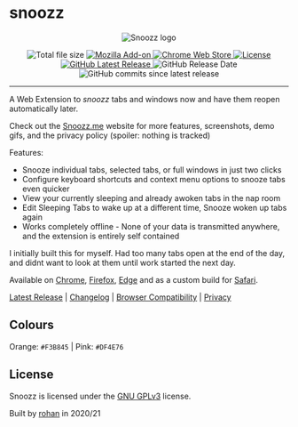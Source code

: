 # snoozz

<p align="center">
  <img src="https://i.imgur.com/h6piEH8.png" alt="Snoozz logo"/>
</p>

<div align="center">
	<img src="https://img.shields.io/badge/crx%20size-89kb-brightgreen" alt="Total file size">
	<a target="_blank" href="https://addons.mozilla.org/en-US/firefox/addon/snoozz/">
		<img src="https://img.shields.io/amo/v/snoozz?color=orange&logo=firefox-browser&label=firefox%20add-on" alt="Mozilla Add-on">
		</a>
	<a target="_blank" href="https://chrome.google.com/webstore/detail/snoozz-snooze-tabs-window/lklendgldejcnkkaldoggoapclkepgfb">
		<img src="https://img.shields.io/chrome-web-store/v/lklendgldejcnkkaldoggoapclkepgfb?logo=google-chrome&color=yellow&logoColor=white" alt="Chrome Web Store">
	</a>
	<a href="https://github.com/rohanb10/snoozz-tab-snoozing/blob/master/LICENSE">
		<img src="https://img.shields.io/github/license/rohanb10/snoozz-tab-snoozing?color=lightgrey" alt="License">
	</a>
</div>
<div align="center">
	<a href="https://github.com/rohanb10/snoozz-tab-snoozing/releases/latest/">
		<img alt="GitHub Latest Release" src="https://img.shields.io/github/v/release/rohanb10/snoozz-tab-snoozing?label=latest%20release">
	</a>
	<img alt="GitHub Release Date" src="https://img.shields.io/github/release-date/rohanb10/snoozz-tab-snoozing?color=red">
	<img alt="GitHub commits since latest release" src="https://img.shields.io/github/commits-since/rohanb10/snoozz-tab-snoozing/latest?color=9cf">
</div>


-------------


A Web Extension to *snoozz* tabs and windows now and have them reopen automatically later.

Check out the [Snoozz.me](https://snoozz.me) website for more features, screenshots, demo gifs, and the privacy policy (spoiler: nothing is tracked)

Features:
- Snooze individual tabs, selected tabs, or full windows in just two clicks
- Configure keyboard shortcuts and context menu options to snooze tabs even quicker
- View your currently sleeping and already awoken tabs in the nap room
- Edit Sleeping Tabs to wake up at a different time, Snooze woken up tabs again
- Works completely offline - None of your data is transmitted anywhere, and the extension is entirely self contained

I initially built this for myself. Had too many tabs open at the end of the day, and didnt want to look at them until work started the next day.

Available on [Chrome](https://chrome.google.com/webstore/detail/snoozz-snooze-tabs-window/lklendgldejcnkkaldoggoapclkepgfb), [Firefox](https://addons.mozilla.org/en-US/firefox/addon/snoozz/), [Edge](https://microsoftedge.microsoft.com/addons/detail/ifofnjpbldmdcbkaalbdgaopphhlopok) and as a custom build for [Safari](https://github.com/rohanb10/snoozz-tab-snoozing/blob/master/docs/safari.md).

[Latest Release](https://github.com/rohanb10/snoozz-tab-snoozing/releases/latest/) | [Changelog](https://snoozz.me/changelog.html) | [Browser Compatibility](https://github.com/rohanb10/snoozz-tab-snoozing/blob/master/docs/compatibility.md) | [Privacy](https://snoozz.me/privacy.html)



## Colours

Orange: `#F3B845` | Pink: `#DF4E76`

## License

Snoozz is licensed under the [GNU GPLv3](https://github.com/rohanb10/snoozz-tab-snoozing/blob/master/LICENSE) license.

Built by [rohan](https://rohan.xyz) in 2020/21